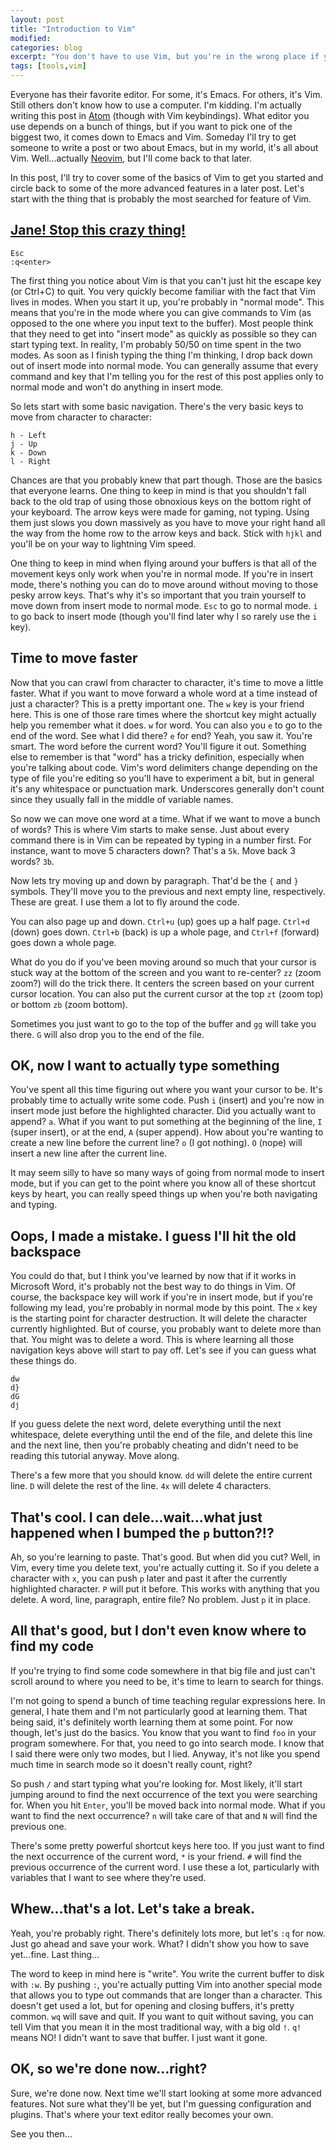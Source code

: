 ```yaml
---
layout: post
title: "Introduction to Vim"
modified:
categories: blog
excerpt: "You don't have to use Vim, but you're in the wrong place if you do."
tags: [tools,vim]
---
```


Everyone has their favorite editor. For some, it's Emacs. For others, it's Vim.
Still others don't know how to use a computer. I'm kidding. I'm actually writing
this post in [Atom](https://atom.io) (though with Vim keybindings). What editor
you use depends on a bunch of things, but if you want to pick one of the biggest
two, it comes down to Emacs and Vim. Someday I'll try to get someone to write a
post or two about Emacs, but in my world, it's all about Vim. Well...actually
[Neovim](http://neovim.io), but I'll come back to that later.

In this post, I'll try to cover some of the basics of Vim to get you started and
circle back to some of the more advanced features in a later post. Let's start
with the thing that is probably the most searched for feature of Vim.

## [Jane! Stop this crazy thing!](https://www.youtube.com/watch?v=gTZ91YtKLN4)

```
Esc
:q<enter>
```

The first thing you notice about Vim is that you can't just hit the escape key
(or Ctrl+C) to quit. You very quickly become familiar with the fact that Vim
lives in modes. When you start it up, you're probably in "normal mode". This
means that you're in the mode where you can give commands to Vim (as opposed to
the one where you input text to the buffer). Most people think that they need to
get into "insert mode" as quickly as possible so they can start typing text. In
reality, I'm probably 50/50 on time spent in the two modes. As soon as I finish
typing the thing I'm thinking, I drop back down out of insert mode into normal
mode. You can generally assume that every command and key that I'm telling you
for the rest of this post applies only to normal mode and won't do anything in
insert mode.

So lets start with some basic navigation. There's the very basic keys to move
from character to character:

```
h - Left
j - Up
k - Down
l - Right
```

Chances are that you probably knew that part though. Those are the basics that
everyone learns. One thing to keep in mind is that you shouldn't fall back to
the old trap of using those obnoxious keys on the bottom right of your keyboard.
The arrow keys were made for gaming, not typing. Using them just slows you down
massively as you have to move your right hand all the way from the home row to
the arrow keys and back. Stick with `hjkl` and you'll be on your way to
lightning Vim speed.

One thing to keep in mind when flying around your buffers is that all of the
movement keys only work when you're in normal mode. If you're in insert mode,
there's nothing you can do to move around without moving to those pesky arrow
keys. That's why it's so important that you train yourself to move down from
insert mode to normal mode. `Esc` to go to normal mode. `i` to go back to insert
mode (though you'll find later why I so rarely use the `i` key).

## Time to move faster

Now that you can crawl from character to character, it's time to move a little
faster. What if you want to move forward a whole word at a time instead of just
a character? This is a pretty important one. The `w` key is your friend here.
This is one of those rare times where the shortcut key might actually help you
remember what it does. `w` for word. You can also you `e` to go to the end of
the word. See what I did there? `e` for end? Yeah, you saw it. You're smart. The
word `b`efore the current word? You'll figure it out. Something else to remember
is that "word" has a tricky definition, especially when you're talking about
code. Vim's word delimiters change depending on the type of file you're editing
so you'll have to experiment a bit, but in general it's any whitespace or
punctuation mark. Underscores generally don't count since they usually fall in
the middle of variable names.

So now we can move one word at a time. What if we want to move a bunch of words?
This is where Vim starts to make sense. Just about every command there is in Vim
can be repeated by typing in a number first. For instance, want to move 5
characters down? That's a `5k`. Move back 3 words? `3b`.

Now lets try moving up and down by paragraph. That'd be the `{` and `}` symbols.
They'll move you to the previous and next empty line, respectively. These are
great. I use them a lot to fly around the code.

You can also page up and down. `Ctrl+u` (up) goes up a half page. `Ctrl+d`
(down) goes down. `Ctrl+b` (back) is up a whole page, and `Ctrl+f` (forward)
goes down a whole page.

What do you do if you've been moving around so much that your cursor is stuck
way at the bottom of the screen and you want to re-center? `zz` (zoom zoom?)
will do the trick there. It centers the screen based on your current cursor
location. You can also put the current cursor at the top `zt` (zoom top) or
bottom `zb` (zoom bottom).

Sometimes you just want to go to the top of the buffer and `gg` will take you
there. `G` will also drop you to the end of the file.

## OK, now I want to actually type something

You've spent all this time figuring out where you want your cursor to be. It's
probably time to actually write some code. Push `i` (insert) and you're now in
insert mode just before the highlighted character. Did you actually want to
append? `a`. What if you want to put something at the beginning of the line, `I`
(super insert), or at the end, `A` (super append). How about you're wanting to
create a new line before the current line? `o` (I got nothing). `O` (nope) will
insert a new line after the current line.

It may seem silly to have so many ways of going from normal mode to insert mode,
but if you can get to the point where you know all of these shortcut keys by
heart, you can really speed things up when you're both navigating and typing.

## Oops, I made a mistake. I guess I'll hit the old backspace

You could do that, but I think you've learned by now that if it works in
Microsoft Word, it's probably not the best way to do things in Vim. Of course,
the backspace key will work if you're in insert mode, but if you're following my
lead, you're probably in normal mode by this point. The `x` key is the starting
point for character destruction. It will delete the character currently
highlighted. But of course, you probably want to delete more than that. You
might was to delete a word. This is where learning all those navigation keys
above will start to pay off. Let's see if you can guess what these things do.

```
dw
d}
dG
dj
```

If you guess delete the next word, delete everything until the next whitespace,
delete everything until the end of the file, and delete this line and the next
line, then you're probably cheating and didn't need to be reading this tutorial
anyway. Move along.

There's a few more that you should know. `dd` will delete the entire current
line. `D` will delete the rest of the line. `4x` will delete 4 characters.

## That's cool. I can dele...wait...what just happened when I bumped the `p` button?!?

Ah, so you're learning to paste. That's good. But when did you cut? Well, in
Vim, every time you delete text, you're actually cutting it. So if you delete a
character with `x`, you can push `p` later and past it after the currently
highlighted character. `P` will put it before. This works with anything that you
delete. A word, line, paragraph, entire file? No problem. Just `p` it in place.

## All that's good, but I don't even know where to find my code

If you're trying to find some code somewhere in that big file and just can't
scroll around to where you need to be, it's time to learn to search for things.

I'm not going to spend a bunch of time teaching regular expressions here. In
general, I hate them and I'm not particularly good at learning them. That being
said, it's definitely worth learning them at some point. For now though, let's
just do the basics. You know that you want to find `foo` in your program
somewhere. For that, you need to go into search mode. I know that I said there
were only two modes, but I lied. Anyway, it's not like you spend much time in
search mode so it doesn't really count, right?

So push `/` and start typing what you're looking for. Most likely, it'll start
jumping around to find the next occurrence of the text you were searching for.
When you hit `Enter`, you'll be moved back into normal mode. What if you want to
find the next occurrence? `n` will take care of that and `N` will find the
previous one.

There's some pretty powerful shortcut keys here too. If you just want to find
the next occurrence of the current word, `*` is your friend. `#` will find the
previous occurrence of the current word. I use these a lot, particularly with
variables that I want to see where they're used.

## Whew...that's a lot. Let's take a break.

Yeah, you're probably right. There's definitely lots more, but let's `:q` for
now. Just go ahead and save your work. What? I didn't show you how to save
yet...fine. Last thing...

The word to keep in mind here is "write". You write the current buffer to disk
with `:w`. By pushing `:`, you're actually putting Vim into another special mode
that allows you to type out commands that are longer than a character. This
doesn't get used a lot, but for opening and closing buffers, it's pretty common.
`wq` will save and quit. If you want to quit without saving, you can tell Vim
that you mean it in the most traditional way, with a big old `!`. `q!` means NO!
I didn't want to save that buffer. I just want it gone.

## OK, so we're done now...right?

Sure, we're done now. Next time we'll start looking at some more advanced
features. Not sure what they'll be yet, but I'm guessing configuration and
plugins. That's where your text editor really becomes your own.

See you then...
